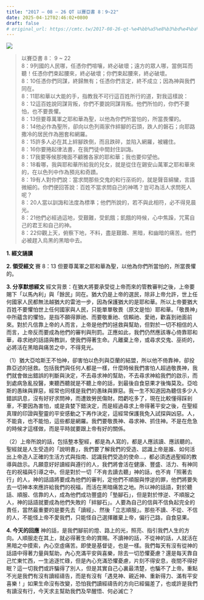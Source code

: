```yaml
---
title: "2017 – 08 – 26 QT 以賽亞書 8：9~22"
date: 2025-04-12T02:46:02+0800
draft: false
# original_url: https://cmtc.tw/2017-08-26-qt-%e4%bb%a5%e8%b3%bd%e4%ba%9e%e6%9b%b8-8%ef%bc%9a922
---
```


![](/images/qt.jpg)
> 以賽亞書 8： 9 ~ 22  
> 8：9列國的人民哪，任憑你們喧嚷，終必破壞；遠方的眾人哪，當側耳而聽！任憑你們束起腰來，終必破壞；你們束起腰來，終必破壞。  
> 8：10任憑你們同謀，終歸無有；任憑你們言定，終不成立；因為神與我們同在。  
> 8：11耶和華以大能的手，指教我不可行這百姓所行的道，對我這樣說：  
> 8：12這百姓說同謀背叛，你們不要說同謀背叛。他們所怕的，你們不要怕，也不要畏懼。  
> 8：13但要尊萬軍之耶和華為聖，以他為你們所當怕的，所當畏懼的。  
> 8：14他必作為聖所，卻向以色列兩家作絆腳的石頭，跌人的磐石；向耶路撒冷的居民作為圈套和網羅。  
> 8：15許多人必在其上絆腳跌倒，而且跌碎，並陷入網羅，被纏住。  
> 8：16你要捲起律法書，在我門徒中間封住訓誨。  
> 8：17我要等候那掩面不顧雅各家的耶和華；我也要仰望他。  
> 8：18看哪，我與耶和華所給我的兒女，就是從住在錫安山萬軍之耶和華來的，在以色列中作為預兆和奇蹟。  
> 8：19有人對你們說：當求問那些交鬼的和行巫術的，就是聲音綿蠻，言語微細的。你們便回答說：百姓不當求問自己的神嗎？豈可為活人求問死人呢？  
> 8：20人當以訓誨和法度為標準；他們所說的，若不與此相符，必不得見晨光。  
> 8：21他們必經過這地，受艱難，受飢餓；飢餓的時候，心中焦躁，咒罵自己的君王和自己的神。  
> 8：22仰觀上天，俯察下地，不料，盡是艱難、黑暗，和幽暗的痛苦。他們必被趕入烏黑的黑暗中去。

**1. 經文誦讀**

**2. 領受經文**
賽 8：13 但要尊萬軍之耶和華為聖，以他為你們所當怕的，所當畏懼的。

**3. 分享默想經文**
經文背景：在猶大將要承受從上帝而來的管教審判之後，上帝要賜下「以馬內利」與「餘民」同在。猶大仍是上帝的選民，除非上帝允許，世上任何國家人民都無法越猶大的雷池一步，因為保護猶大的是耶和華。所以上帝要猶大百姓不要懼怕世上任何國家與人民，只能單單敬畏（原文是怕）耶和華。「敬畏神」中所蘊含的懼怕，是指不願得罪祂、而要敬重祂、信賴祂、愛祂，歡喜到祂面前來。對於凡信靠上帝的人而言，上帝是他們的拯救與幫助，但對於一切不相信的人而言，上帝反而要成為他們的審判與刑罰。正應如此，我們仍然應該專心倚靠耶和華，尋求祂的話語與教訓，使我們得著生命。凡離棄上帝，或尋求交鬼、巫術的，必將活在黑暗與痛苦之中，不得見光。

（1）猶大亞哈斯王不怕神，卻害怕以色列與亞蘭的結盟，所以他不倚靠神，卻投靠亞述的拯救。包括我們與任何人都是一樣，什麼時候我們害怕人超過敬畏神，我們就會做出錯誤的判斷與決定，不去尋求神的幫助，不去尋求神給我們的啟示，而到處病急亂投醫，東聽西聽就是不聽上帝的話，到最後自食惡果才後悔莫及。亞哈斯的愚昧與罪惡，經常也同樣是我們的愚昧與罪惡。我一生不知道因為聽信多少人錯誤訊息，沒有好好求問神，而遭致勞民傷財。悶虧吃多了，現在比較懂得踩剎車，不要因為害怕，或是貪婪下錯決定，而是經過尋求上帝得著平安之後，在聖經真理的印證與聖靈的平安感動之下再作決定，這經常保護我免入試探與凶惡。人，不能貪，也不能怕，這些都是網羅。我們要敬畏神、尋求神、抓住神。不是在危急的時候才這樣做，而是平時就要跟上帝有好的關係。

（2）上帝所說的話，包括整本聖經，都是為人寫的，都是人應該讀、應該聽的。聖經就是人生受造的「說明書」，我們要了解我們的受造、認識上帝是誰、如何活出上帝造人正確的生活方式與指南、認識我們受造的使命…，都必須透過聖經的教導與啟示。凡願意好好讀經與遵行的人，我們將會活在健康、豐盛、活力、有神同在的祝福與引導之中。但是對於一切「不肯去讀去聽」神的話，也不肯「照著去行」的人，神的話語將要成為他們的審判，定他們不順服與悖逆的罪，他們將要失去一切神本來應許給我們的祝福，而活在黑暗痛苦之地。所以神的話語，對於聽話、順服、信靠的人，成為他們成功豐盛的「墊腳石」，但是對於悖逆、不順服之人，神的話語就要成為他們失敗的「絆腳石」。人要為自己的信與不信負起完全的責任，當然最重要的是要先去「讀經」、然後「立志順服」。那些不讀、不從、不信的人，不能怪上帝不愛我們，只能怪自己選擇離棄上帝，偏行己路，自食惡果。

**4. 今天的回應**
神的話，是我們腳前的燈、路上的光，照亮、指引我們人生的方向。人順服走在其上，就必得著生命的賞賜。不讀神的話，不從神的話，人就活在黑暗之中摸索，內心空虛痛苦。即使是基督徒，也是一樣。我們每天有沒有從神的話語中得著力量與幫助，內心充滿平安與喜樂，除去一切恐懼憂慮？還是每天靠自己忙東忙西，一生追逐忙碌，但是內心充滿恐懼憂慮，片刻不得安息，夜間不得好眠？這一切我們或許騙得了別人，但是其實自己心裏最清楚，也騙不了上帝。重點不光是我們有沒有讀經禱告，而是有沒有「遇見神、親近神、重新得力、滿有平安喜樂！」如果生命沒有改變，恐怕我們讀經禱告的方向已經偏差了，也或許是我們有讀沒有行，今天求主幫助我們及早醒悟、何必滅亡？
